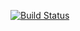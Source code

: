 [![Build Status](https://travis-ci.org/iceColdChris/MealPicker.svg?branch=master)](https://travis-ci.org/iceColdChris/MealPicker) 
